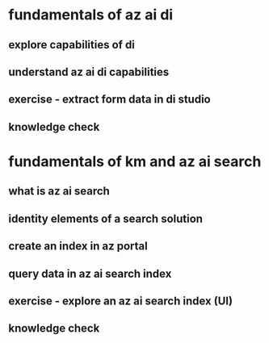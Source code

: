 # fundamentals of az ai di
## explore capabilities of di
## understand az ai di capabilities
## exercise - extract form data in di studio
## knowledge check

# fundamentals of km and az ai search
## what is az ai search
## identity elements of a search solution 
## create an index in az portal
## query data in az ai search index
## exercise - explore an az ai search index (UI)
## knowledge check 